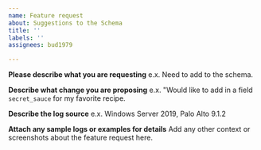 ```yaml
---
name: Feature request
about: Suggestions to the Schema
title: ''
labels: ''
assignees: bud1979

---
```


**Please describe what you are requesting**
e.x. Need to add to the schema.

**Describe what change you are proposing**
e.x. "Would like to add in a field `secret_sauce` for my favorite recipe.

**Describe the log source**
e.x.  Windows Server 2019, Palo Alto 9.1.2

**Attach any sample logs or examples for details**
Add any other context or screenshots about the feature request here.
